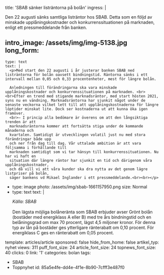 title: 'SBAB sänker listräntorna på bolån'
ingress: |
  <p>Den 22 augusti sänks samtliga listräntor hos SBAB. Detta som en följd av minskade upplåningskostnader och konkurrenssituationen på marknaden, enligt ett pressmeddelande från banken.
  </p>
  
intro_image: /assets/img/img-5138.jpg
long_form:
  -
    type: text
    text: |
      <p>Med start den 22 augusti i år justerar banken SBAB ned listräntorna för bolån oavsett bindningstid. Räntorna sänks i ett intervall mellan 0,05 och 0,33 procentenheter, mest för längre bolån.
      
      Anledningen till förändringarna ska vara minskade upplåningskostnader och konkurrenssituationen på marknaden. <br><br>Efter en trend med stigande marknadsräntor, med start hösten 2021, syns nu en vändning. Marknadsräntorna har sjunkit något under de senaste veckorna vilket lett till att upplåningskostnaderna för längre löptider minskat lite. Dock ser kostnaderna ut att kunna öka igen framöver.
      <br>– I princip alla bedömare är överens om att den långsiktiga trenden är att
      marknadsräntorna kommer att fortsätta stiga under de kommande månaderna och
      kvartalen. Samtidigt är utvecklingen volatil just nu med stora förändringar både upp
      och ner från dag till dag. Vår uttalade ambition är att vara följsamma i förhållande till
      marknaden samtidigt som vi tar hänsyn till konkurrenssituationen. Nu har vi haft en
      situation där längre räntor har sjunkit en tid och därigenom våra upplåningskostnader,
      och då vill vi att våra kunder ska dra nytta av det genom lägre listpriser på bolån,
      säger bankens vd Mikael Inglander i ett pressmeddelande.<br><br></p>
      
  -
    type: image
    photo: /assets/img/sbab-1661157950.png
    size: Normal
  -
    type: text
    text: |
      <p><i>Källa: SBAB
      </i><br><br>Den lägsta möjliga bolåneränta som SBAB erbjuder avser Grönt bolån (bostäder med energiklass A eller B) med tre års bindningstid och en belåningsgrad om max 70 procent, lägst 4,5 miljoner kronor. För denna typ av lån på bostäder ges ytterligare ränterabatt om 0,10 procent. För energiklass C ges en ränterabatt om 0,05 procent.&nbsp;&nbsp;</p>
      
template: articles/article
sponsored: false
hide_from_home: false
artikel_typ: nyhet
views: 311
puff_font_size: 24
article_font_size: 24
topnews_font_size: 40
clicks: 0
link: '1'
categories: bolan
tags:
  - SBAB
  - Toppnyhet
id: 85a5e4fe-dd4e-4f1e-8b90-7cfff3e487f0
